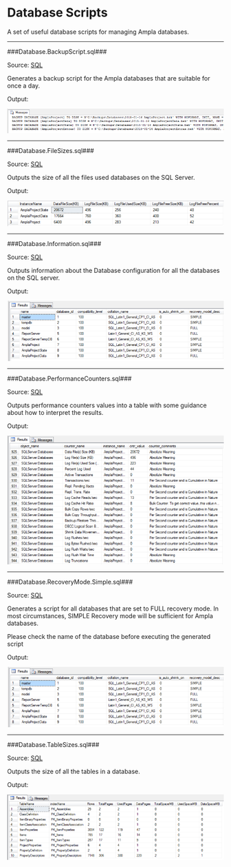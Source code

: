 Database Scripts
===

A set of useful database scripts for managing Ampla databases.

----------

###Database.BackupScript.sql###

Source: [SQL](Database.BackupScript.sql)

Generates a backup script for the Ampla databases that are suitable for once a day.

Output:

![SQL Output](../../images/database/Database.BackupScript.png)

----------

###Database.FileSizes.sql###

Source: [SQL](Database.FileSizes.sql)

Outputs the size of all the files used databases on the SQL Server.

Output:

![SQL Output](../../images/database/Database.FileSizes.png)

----------

###Database.Information.sql###

Source: [SQL](Database.Information.sql)

Outputs information about the Database configuration for all the databases on the SQL server.

Output:

![SQL Output](../../images/database/Database.Information.png)

----------

###Database.PerformanceCounters.sql###

Source: [SQL](Database.PerformanceCounters.sql)

Outputs performance counters values into a table with some guidance about how to interpret the results.

Output:  


![SQL Output](../../images/database/Database.PerformanceCounters.png)

----------

###Database.RecoveryMode.Simple.sql###

Source: [SQL](Database.RecoveryMode.Simple.sql)

Generates a script for all databases that are set to FULL recovery mode.
In most circumstances, SIMPLE Recovery mode will be sufficient for Ampla databases.

Please check the name of the database before executing the generated script

Output:

![SQL Output](../../images/database/Database.Information.png)

----------

###Database.TableSizes.sql###

Source: [SQL](Database.TableSizes.sql)

Outputs the size of all the tables in a database.

Output:

![SQL Output](../../images/database/Database.TableSizes.png)

